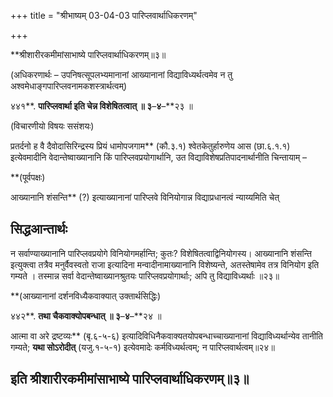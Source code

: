 +++
title = "श्रीभाष्यम् 03-04-03 पारिप्लवार्थाधिकरणम्"

+++
<div claऽऽ="elementor-widget-container">

**श्रीशारीरकमीमांसाभाष्ये पारिप्लवार्थाधिकरणम्॥३॥

(अधिकरणार्थः – उपनिषत्सूपलभ्यमानानां आख्यानानां विद्याविध्यर्थत्वमेव न तु अश्वमेधाङ्गपारिप्लवनामकशस्त्रार्थत्वम्)

४४१**. **पारिप्लवार्था इति चेन्न विशेषितत्वात् ॥ ३**–**४**–**२३ ॥

(विचारणीयो विषयः ससंशयः)

 प्रतर्दनो ह वै दैवोदासिरिन्द्रस्य प्रियं धामोपजगाम** (कौ.३.१) श्वेतकेतुर्हारुणेय आस (छा.६.१.१) इत्येवमादीनि वेदान्तेष्वाख्यानानि किं पारिप्लवप्रयोगार्थानि, उत विद्याविशेषप्रतिपादनार्थानीति चिन्तायाम् –

**(पूर्वपक्षः)

 आख्यानानि शंसन्ति** (?) इत्याख्यानानां पारिप्लवे विनियोगान्न विद्याप्रधानत्वं न्याय्यमिति चेत्

## सिद्धआन्तार्थः

न सर्वाण्याख्यानानि पारिप्लवप्रयोगे विनियोगमर्हान्ति; कुतः? विशेषितत्वाद्विनियोगस्य। आख्यानानि शंसन्ति इत्युक्त्वा तत्रैव
मनुर्वैवस्वतो राजा इत्यादिना मन्वादीनामाख्यानानि विशेष्यन्ते, अतस्तेषामेव तत्र विनियोग इति गम्यते । तस्मान्न सर्वा वेदान्तेष्वाख्यानश्रुतयः पारिप्लवप्रयोगार्थाः; अपि तु विद्याविध्यर्थाः ॥२३॥

**(आख्यानानां दर्शनविध्यैकवाक्यात् उक्तार्थसिद्धिः)

४४२**. **तथा चैकवाक्योपबन्धात् ॥ ३**–**४**–**२४ ॥

आत्मा वा अरे द्रष्टव्यः** (बृ.६-५-६) इत्यादिविधिनैकवाक्यतयोपबन्धाच्चाख्यानानां विद्याविध्यर्थान्येव तानीति गम्यते; **यथा सोऽरोदीत्** (यजु.१-५-१) इत्येवमादेः कर्मविध्यर्थत्वम्; न पारिप्लवार्थत्वम्॥२४॥

## इति श्रीशारीरकमीमांसाभाष्ये पारिप्लवार्थाधिकरणम्॥३॥

</div>
